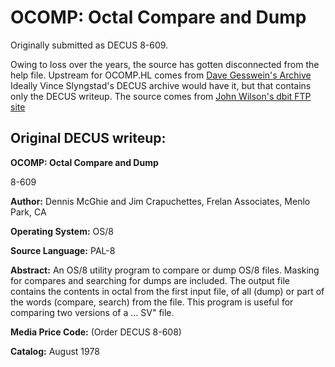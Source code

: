 # OCOMP: Octal Compare and Dump

Originally submitted as DECUS 	8-609.

Owing to loss over the years, the source has gotten disconnected from the
help file.  Upstream for OCOMP.HL comes from [Dave Gesswein's Archive][dgw-ocomp-hl]
Ideally Vince Slyngstad's DECUS archive would have it, but that contains only the
DECUS writeup.  The source comes from [John Wilson's dbit FTP site][dbit-ocomp]

## Original DECUS writeup:

**OCOMP: Octal Compare and Dump**

8-609

**Author:** Dennis McGhie and Jim Crapuchettes,
Frelan Associates, Menlo Park, CA

**Operating System:** OS/8

**Source Language:** PAL-8

**Abstract:** An OS/8 utility program to compare or dump OS/8 files.
Masking for compares and searching for dumps are included. The output
file contains the contents in octal from the first input file, of all (dump)
or part of the words (compare, search) from the file. This program is
useful for comparing two versions of a ... SV" file.

**Media Price Code:** (Order DECUS 8-608)

**Catalog:** August 1978

[dgw-ocomp-hl]: http://www.pdp8online.com/pdp8cgi/os8_html/OCOMP.HL?act=file;fn=images/misc_floppy/dvf.rx02;blk=92,5,0;to=auto
[dbit-ocomp]: http://ftp.dbit.com/pub/pdp8/nickel/utils/ocomp/
